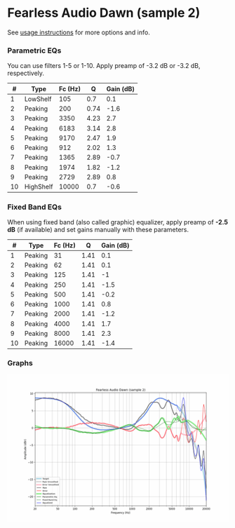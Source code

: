 # Fearless Audio Dawn (sample 2)
See [usage instructions](https://github.com/jaakkopasanen/AutoEq#usage) for more options and info.

### Parametric EQs
You can use filters 1-5 or 1-10. Apply preamp of -3.2 dB or -3.2 dB, respectively.

|   # | Type      |   Fc (Hz) |    Q |   Gain (dB) |
|-----|-----------|-----------|------|-------------|
|   1 | LowShelf  |       105 | 0.7  |         0.1 |
|   2 | Peaking   |       200 | 0.74 |        -1.6 |
|   3 | Peaking   |      3350 | 4.23 |         2.7 |
|   4 | Peaking   |      6183 | 3.14 |         2.8 |
|   5 | Peaking   |      9170 | 2.47 |         1.9 |
|   6 | Peaking   |       912 | 2.02 |         1.3 |
|   7 | Peaking   |      1365 | 2.89 |        -0.7 |
|   8 | Peaking   |      1974 | 1.82 |        -1.2 |
|   9 | Peaking   |      2729 | 2.89 |         0.8 |
|  10 | HighShelf |     10000 | 0.7  |        -0.6 |

### Fixed Band EQs
When using fixed band (also called graphic) equalizer, apply preamp of **-2.5 dB** (if available) and set gains manually with these parameters.

|   # | Type    |   Fc (Hz) |    Q |   Gain (dB) |
|-----|---------|-----------|------|-------------|
|   1 | Peaking |        31 | 1.41 |         0.1 |
|   2 | Peaking |        62 | 1.41 |         0.1 |
|   3 | Peaking |       125 | 1.41 |        -1   |
|   4 | Peaking |       250 | 1.41 |        -1.5 |
|   5 | Peaking |       500 | 1.41 |        -0.2 |
|   6 | Peaking |      1000 | 1.41 |         0.8 |
|   7 | Peaking |      2000 | 1.41 |        -1.2 |
|   8 | Peaking |      4000 | 1.41 |         1.7 |
|   9 | Peaking |      8000 | 1.41 |         2.3 |
|  10 | Peaking |     16000 | 1.41 |        -1.4 |

### Graphs
![](./Fearless%20Audio%20Dawn%20(sample%202).png)
